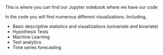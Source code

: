 This is where you can find our Jupyter notebook where we have our code

In the code you will find numerous different visualizations.
Including, 
- Basic descriptive statistics and visualizations (univariate and bivariate)
- Hypothesis Tests
- Machine Learning
- Text analytics
- Time series forecasting


